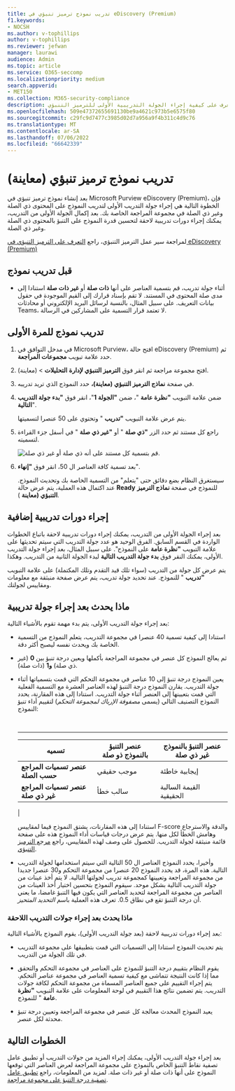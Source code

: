```yaml
---
title: تدريب نموذج ترميز تنبؤي في eDiscovery (Premium)
f1.keywords:
- NOCSH
ms.author: v-tophillips
author: v-tophillips
ms.reviewer: jefwan
manager: laurawi
audience: Admin
ms.topic: article
ms.service: O365-seccomp
ms.localizationpriority: medium
search.appverid:
- MET150
ms.collection: M365-security-compliance
description: تعرف على كيفية إجراء الجولة التدريبية الأولى للترميز التنبؤي.
ms.openlocfilehash: 509e47372655691130be9a4621c973b5e6575f80
ms.sourcegitcommit: c29fc9d7477c3985d02d7a956a9f4b311c4d9c76
ms.translationtype: MT
ms.contentlocale: ar-SA
ms.lasthandoff: 07/06/2022
ms.locfileid: "66642339"
---
```

# <a name="train-a-predictive-coding-model-preview"></a>تدريب نموذج ترميز تنبؤي (معاينة)

بعد إنشاء نموذج ترميز تنبؤي في Microsoft Purview eDiscovery (Premium)، فإن الخطوة التالية هي إجراء جولة التدريب الأولى لتدريب النموذج على المحتوى ذي الصلة وغير ذي الصلة في مجموعة المراجعة الخاصة بك. بعد إكمال الجولة الأولى من التدريب، يمكنك إجراء دورات تدريبية لاحقة لتحسين قدرة النموذج على التنبؤ بالمحتوى ذي الصلة وغير ذي الصلة.

لمراجعة سير عمل الترميز التنبؤي، راجع [التعرف على الترميز التنبؤي في eDiscovery (Premium)](predictive-coding-overview.md#the-predictive-coding-workflow)

## <a name="before-you-train-a-model"></a>قبل تدريب نموذج

- أثناء جولة تدريب، قم بتسمية العناصر على أنها **ذات صلة** أو **غير ذات صلة** استنادا إلى مدى صلة المحتوى في المستند. لا تقم بإسناد قرارك إلى القيم الموجودة في حقول بيانات التعريف. على سبيل المثال، بالنسبة لرسائل البريد الإلكتروني أو محادثات Teams، لا تعتمد قرار التسمية على المشاركين في الرسالة.

## <a name="train-a-model-for-the-first-time"></a>تدريب نموذج للمرة الأولى

1. في مدخل التوافق في Microsoft Purview، افتح حالة eDiscovery (Premium) ثم حدد علامة تبويب **مجموعات المراجعة**.

2. افتح مجموعة مراجعة ثم انقر فوق **الترميز التنبؤي لإدارة** **التحليلات** >  (معاينة).

3. في صفحة **نماذج الترميز التنبؤي (معاينة)،** حدد النموذج الذي تريد تدريبه.

4. ضمن علامة التبويب **"نظرة عامة** "، ضمن **"الجولة 1**"، انقر فوق **"بدء جولة التدريب التالية**".

   يتم عرض علامة التبويب **"تدريب** " وتحتوي على 50 عنصرا لتسميتها.

5. راجع كل مستند ثم حدد الزر **"ذي صلة** " أو **"غير ذي صلة** " في أسفل جزء القراءة لتسميته.

   ![قم بتسمية كل مستند على أنه ذي صلة أو غير ذي صلة.](..\media\TrainModel1.png)

6. بعد تسمية كافة العناصر ال 50، انقر فوق **"إنهاء**".

    سيستغرق النظام بضع دقائق حتى "يتعلم" من التسمية الخاصة بك وتحديث النموذج. عند اكتمال هذه العملية، يتم عرض حالة **Ready** للنموذج في صفحة **نماذج الترميز التنبؤي (معاينة** ).

## <a name="perform-additional-training-rounds"></a>إجراء دورات تدريبية إضافية

بعد إجراء الجولة الأولى من التدريب، يمكنك إجراء دورات تدريبية لاحقة باتباع الخطوات الواردة في القسم السابق. الفرق الوحيد هو عدد جولة التدريب التي سيتم تحديثها على علامة التبويب **"نظرة عامة** على النموذج". على سبيل المثال، بعد إجراء جولة التدريب الأولى، يمكنك النقر فوق **بدء جولة التدريب التالية** لبدء الجولة الثانية من التدريب. وهكذا.

يتم عرض كل جولة من التدريب (سواء تلك قيد التقدم وتلك المكتملة) على علامة التبويب **"تدريب** " للنموذج. عند تحديد جولة تدريب، يتم عرض صفحة منبثقة مع معلومات ومقاييس لجولتك.

## <a name="what-happens-after-you-perform-a-training-round"></a>ماذا يحدث بعد إجراء جولة تدريبية

بعد إجراء جولة التدريب الأولى، يتم بدء مهمة تقوم بالأشياء التالية:

- استنادا إلى كيفية تسمية 40 عنصرا في مجموعة التدريب، يتعلم النموذج من التسمية الخاصة بك ويحدث نفسه ليصبح أكثر دقة.

- ثم يعالج النموذج كل عنصر في مجموعة المراجعة بأكملها ويعين درجة تنبؤ بين **0** (غير ذي صلة) **و1** (ذات صلة).

- يعين النموذج درجة تنبؤ إلى 10 عناصر في مجموعة التحكم التي قمت بتسمياتها أثناء جولة التدريب. يقارن النموذج درجة التنبؤ لهذه العناصر العشرة مع التسمية الفعلية التي قمت بتعيينها إلى العنصر أثناء جولة التدريب. استنادا إلى هذه المقارنة، يحدد النموذج التصنيف التالي (يسمى *مصفوفة الإرباك لمجموعة التحكم*) لتقييم أداء تنبؤ النموذج:

  <br>

  ****

  |تسميه|عنصر التنبؤ بالنموذج ذو صلة|عنصر التنبؤ بالنموذج غير ذي صلة|
  |---|---|---|
  |**عنصر تسميات المراجع حسب الصلة**|موجب حقيقي|إيجابية خاطئة|
  |**عنصر تسميات المراجع غير ذي صلة**|سالب خطأ|القيمة السالبة الحقيقية|
  |

  استنادا إلى هذه المقارنات، يشتق النموذج قيما لمقاييس F-score والدقة والاسترجاع وهامش الخطأ لكل منها. يتم عرض درجات قياسات أداء النموذج هذه على صفحة قائمة منبثقة لجولة التدريب. للحصول على وصف لهذه المقاييس، راجع [مرجع الترميز التنبؤي](predictive-coding-reference.md).

- وأخيرا، يحدد النموذج العناصر ال 50 التالية التي سيتم استخدامها لجولة التدريب التالية. هذه المرة، قد يحدد النموذج 20 عنصرا من مجموعة التحكم و30 عنصرا جديدا من مجموعة المراجعة وتعيينها كمجموعة تدريب لجولتها التالية. لا يتم أخذ عينات من جولة التدريب التالية بشكل موحد. سيقوم النموذج بتحسين اختيار أخذ العينات من العناصر من مجموعة المراجعة لتحديد العناصر التي يكون فيها التنبؤ غامضا، ما يعني أن درجة التنبؤ تقع في نطاق 0.5. تعرف هذه العملية باسم *التحديد المتحيز*.

### <a name="what-happens-after-you-perform-subsequent-training-rounds"></a>ماذا يحدث بعد إجراء جولات التدريب اللاحقة

بعد إجراء دورات تدريبية لاحقة (بعد جولة التدريب الأولى)، يقوم النموذج بالأشياء التالية:

- يتم تحديث النموذج استنادا إلى التسميات التي قمت بتطبيقها على مجموعة التدريب في تلك الجولة من التدريب.

- يقوم النظام بتقييم درجة التنبؤ للنموذج على العناصر في مجموعة التحكم والتحقق مما إذا كانت النتيجة تتماشى مع كيفية تسمية العناصر في مجموعة عناصر التحكم. يتم إجراء التقييم على جميع العناصر المسماة من مجموعة التحكم لكافة جولات التدريب. يتم تضمين نتائج هذا التقييم في لوحة المعلومات على علامة التبويب **"نظرة عامة** " للنموذج.

- يعيد النموذج المحدث معالجة كل عنصر في مجموعة المراجعة وتعيين درجة تنبؤ محدثة لكل عنصر.

## <a name="next-steps"></a>الخطوات التالية

بعد إجراء جولة التدريب الأولى، يمكنك إجراء المزيد من جولات التدريب أو تطبيق عامل تصفية نقاط التنبؤ الخاص بالنموذج على مجموعة المراجعة لعرض العناصر التي توقعها النموذج على أنها ذات صلة أو غير ذات صلة. لمزيد من المعلومات، راجع [تطبيق عامل تصفية درجة التنبؤ على مجموعة مراجعة](predictive-coding-apply-prediction-filter.md).
